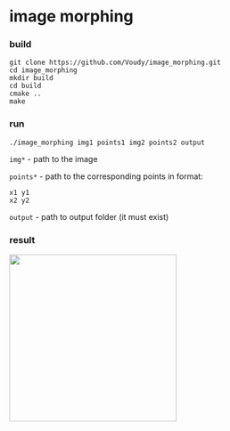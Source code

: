# image morphing

### build
```
git clone https://github.com/Voudy/image_morphing.git
cd image_morphing
mkdir build
cd build
cmake ..
make
```
### run
```
./image_morphing img1 points1 img2 points2 output
```
`img*` - path to the image

`points*` - path to the corresponding points in format:
```
x1 y1
x2 y2
```
`output` - path to output folder (it must exist)
### result
<img src="result/result.gif" width=300 height=300/>